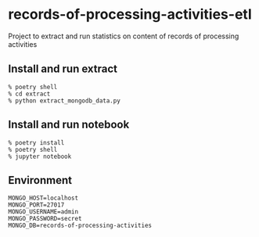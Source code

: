 # records-of-processing-activities-etl

Project to extract and run statistics on content of records of processing activities

## Install and run extract
```
% poetry shell
% cd extract
% python extract_mongodb_data.py
```
## Install and run notebook
```
% poetry install
% poetry shell
% jupyter notebook
```

## Environment
```
MONGO_HOST=localhost
MONGO_PORT=27017
MONGO_USERNAME=admin
MONGO_PASSWORD=secret
MONGO_DB=records-of-processing-activities
```
